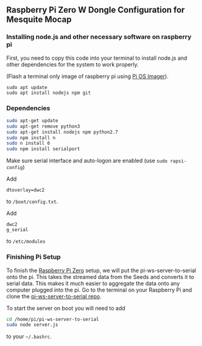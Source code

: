 
## Raspberry Pi Zero W Dongle Configuration for Mesquite Mocap

### Installing node.js and other necessary software on raspberry pi

First, you need to copy this code into your terminal to install node.js and other dependencies for the system to work properly. 

(Flash a terminal only image of raspberry pi using [Pi OS Imager](https://www.raspberrypi.com/software/)).


```
sudo apt update
sudo apt install nodejs npm git
```

### Dependencies

```sh
sudo apt-get update
sudo apt-get remove python3
sudo apt-get install nodejs npm python2.7
sudo npm install n
sudo n install 6
sudo npm install serialport

```

Make sure serial interface and auto-logon are enabled (use `sudo rapsi-config`)


Add 
```
dtoverlay=dwc2
```
 to `/boot/config.txt`.

Add 

```
dwc2
g_serial
```

to `/etc/modules`






### Finishing Pi Setup

To finish the [Raspberry Pi Zero](https://www.raspberrypi.com/products/raspberry-pi-zero/) setup, we will put the pi-ws-server-to-serial onto the pi. This takes the streamed data from the Seeds and  converts it to serial data. This makes it much easier to aggregate the data onto any computer plugged into the pi. Go to the terminal on your Raspberry Pi and clone the [pi-ws-server-to-serial repo](https://github.com/Mesquite-Mocap/pi-ws-server-to-serial). 

To start the server on boot you will need to add

```sh
cd /home/pi/pi-ws-server-to-serial
sudo node server.js

```
to your `~/.bashrc`.

